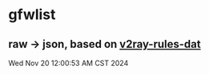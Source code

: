 # gfwlist
## raw -> json, based on [v2ray-rules-dat](https://github.com/Loyalsoldier/v2ray-rules-dat)
Wed Nov 20 12:00:53 AM CST 2024

